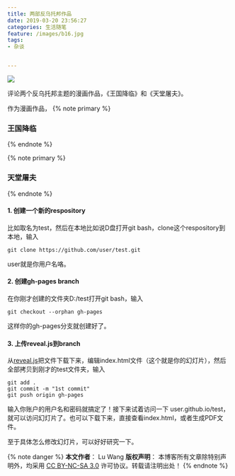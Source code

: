 ```yaml
---
title: 两部反乌托邦作品
date: 2019-03-20 23:56:27
categories: 生活随笔
feature: /images/b16.jpg
tags:
- 杂谈


---
```

<img src="/images/b22.jpg" class="img-1f" />

评论两个反乌托邦主题的漫画作品，《王国降临》和《天堂屠夫》。

<!-- more -->
作为漫画作品，
{% note primary %} 
### 王国降临
{% endnote %}


{% note primary %} 
### 天堂屠夫
{% endnote %}
#### 1. 创建一个新的respository
比如取名为test，然后在本地比如说D盘打开git bash，clone这个respository到本地，输入

	git clone https://github.com/user/test.git

user就是你用户名咯。

#### 2. 创建gh-pages branch
在你刚才创建的文件夹D:/test打开git bash，输入

	git checkout --orphan gh-pages

这样你的gh-pages分支就创建好了。

#### 3. 上传reveal.js到branch
从[reveal.js](https://github.com/hakimel/reveal.js/)把文件下载下来，编辑index.html文件（这个就是你的幻灯片），然后全部拷贝到刚才的test文件夹，输入

	git add .
	git commit -m "1st commit"
	git push origin gh-pages
输入你账户的用户名和密码就搞定了！接下来试着访问一下 user.github.io/test，就可以访问幻灯片了。也可以下载下来，直接查看index.html，或者生成PDF文件。

至于具体怎么修改幻灯片，可以好好研究一下。

{% note danger %} 
**本文作者**： Lu Wang
**版权声明**： 本博客所有文章除特别声明外，均采用 [CC BY-NC-SA 3.0](https://creativecommons.org/licenses/by-nc-sa/3.0/cn/) 许可协议。转载请注明出处！
{% endnote %}